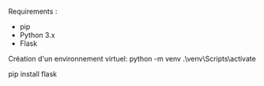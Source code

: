 Requirements :
- pip
- Python 3.x
- Flask

Création d'un environnement virtuel:
python -m venv 
.\venv\Scripts\activate 

pip install flask 